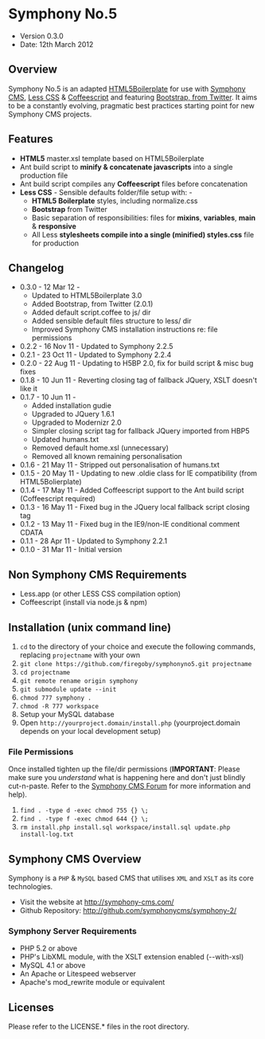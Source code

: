 # Symphony No.5 #

* Version 0.3.0
* Date: 12th March 2012

## Overview

Symphony No.5 is an adapted [HTML5Boilerplate](http://html5boilerplate.com/) for use with [Symphony CMS](http://symphony-cms.com/), [Less CSS](http://lesscss.org/) & [Coffeescript](http://coffeescript.org/) and featuring [Bootstrap, from Twitter](http://twitter.github.com/bootstrap/). It aims to be a constantly evolving, pragmatic best practices starting point for new Symphony CMS projects.

## Features

* **HTML5** master.xsl template based on HTML5Boilerplate
* Ant build script to **minify & concatenate javascripts** into a single production file
* Ant build script compiles any **Coffeescript** files before concatenation 
* **Less CSS** - Sensible defaults folder/file setup with: -
  * **HTML5 Boilerplate** styles, including normalize.css
  * **Bootstrap** from Twitter
  * Basic separation of responsibilities: files for **mixins**, **variables**, **main** & **responsive**
  * All Less **stylesheets compile into a single (minified) styles.css** file for production

## Changelog

* 0.3.0 - 12 Mar 12 -
  * Updated to HTML5Boilerplate 3.0
  * Added Bootstrap, from Twitter (2.0.1)
  * Added default script.coffee to js/ dir
  * Added sensible default files structure to less/ dir
  * Improved Symphony CMS installation instructions re: file permissions
* 0.2.2 - 16 Nov 11 - Updated to Symphony 2.2.5
* 0.2.1 - 23 Oct 11 - Updated to Symphony 2.2.4
* 0.2.0 - 22 Aug 11 - Updating to H5BP 2.0, fix for build script & misc bug fixes
* 0.1.8 - 10 Jun 11 - Reverting closing tag of fallback JQuery, XSLT doesn't like it
* 0.1.7 - 10 Jun 11 - 
  * Added installation gudie
  * Upgraded to JQuery 1.6.1
  * Upgraded to Modernizr 2.0
  * Simpler closing script tag for fallback JQuery imported from HBP5
  * Updated humans.txt
  * Removed default home.xsl (unnecessary)
  * Removed all known remaining personalisation
* 0.1.6 - 21 May 11 - Stripped out personalisation of humans.txt
* 0.1.5 - 20 May 11 - Updating to new .oldie class for IE compatibility (from HTML5Bolierplate)
* 0.1.4 - 17 May 11 - Added Coffeescript support to the Ant build script (Coffeescript required)
* 0.1.3 - 16 May 11 - Fixed bug in the JQuery local fallback script closing tag 
* 0.1.2 - 13 May 11 - Fixed bug in the IE9/non-IE conditional comment CDATA
* 0.1.1 - 28 Apr 11 - Updated to Symphony 2.2.1
* 0.1.0 - 31 Mar 11 - Initial version 

## Non Symphony CMS Requirements

* Less.app (or other LESS CSS compilation option)
* Coffeescript (install via node.js & npm)

## Installation (unix command line)

1. `cd` to the directory of your choice and execute the following commands, replacing `projectname` with your own
2. `git clone https://github.com/firegoby/symphonyno5.git projectname`
3. `cd projectname`
4. `git remote rename origin symphony`
5. `git submodule update --init`
6. `chmod 777 symphony .`
7. `chmod -R 777 workspace`
8. Setup your MySQL database
9. Open `http://yourproject.domain/install.php` (yourproject.domain depends on your local development setup)

### File Permissions
Once installed tighten up the file/dir permissions (**IMPORTANT**: Please make sure you *understand* what is happening here and don't just blindly cut-n-paste. Refer to the [Symphony CMS Forum](http://symphony-cms.com/discuss/) for more information and help).

1. `find . -type d -exec chmod 755 {} \;`
2. `find . -type f -exec chmod 644 {} \;`
3. `rm install.php install.sql workspace/install.sql update.php install-log.txt`

## Symphony CMS Overview

Symphony is a `PHP` & `MySQL` based CMS that utilises `XML` and `XSLT` as
its core technologies. 

* Visit the website at <http://symphony-cms.com/>
* Github Repository: <http://github.com/symphonycms/symphony-2/>

### Symphony Server Requirements

- PHP 5.2 or above
- PHP's LibXML module, with the XSLT extension enabled (--with-xsl)
- MySQL 4.1 or above
- An Apache or Litespeed webserver
- Apache's mod_rewrite module or equivalent

## Licenses

Please refer to the LICENSE.* files in the root directory.
